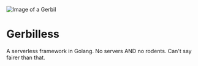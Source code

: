 ![Image of a Gerbil](http://www.petscorner.co.uk/petopedia/wp-content/uploads/Gerbil-8.jpg)

# Gerbilless

A serverless framework in Golang. No servers AND no rodents. Can't say fairer than that.
